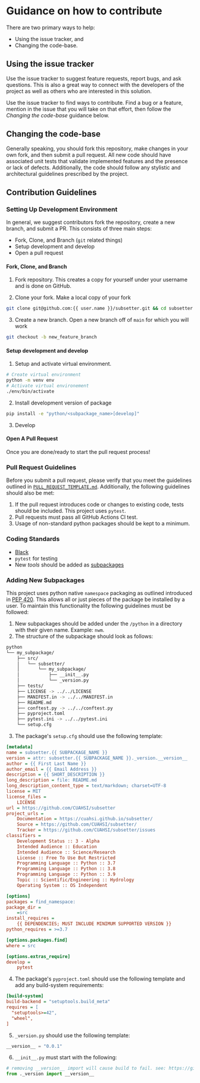# Guidance on how to contribute

There are two primary ways to help:

- Using the issue tracker, and
- Changing the code-base.

## Using the issue tracker

Use the issue tracker to suggest feature requests, report bugs, and ask questions.
This is also a great way to connect with the developers of the project as well
as others who are interested in this solution.

Use the issue tracker to find ways to contribute. Find a bug or a feature, mention in
the issue that you will take on that effort, then follow the _Changing the code-base_
guidance below.

## Changing the code-base

Generally speaking, you should fork this repository, make changes in your
own fork, and then submit a pull request. All new code should have associated
unit tests that validate implemented features and the presence or lack of defects.
Additionally, the code should follow any stylistic and architectural guidelines
prescribed by the project.

## Contribution Guidelines

### Setting Up Development Environment

In general, we suggest contributors fork the repository, create a new branch,
and submit a PR. This consists of three main steps:

- Fork, Clone, and Branch (`git` related things)
- Setup development and develop
- Open a pull request

#### Fork, Clone, and Branch

1. Fork repository. This creates a copy for yourself under your username and is done on GitHub.

2. Clone your fork. Make a local copy of your fork

```bash
git clone git@github.com:{{ user.name }}/subsetter.git && cd subsetter
```

3. Create a new branch. Open a new branch off of `main` for which you will work

```bash
git checkout -b new_feature_branch
```

#### Setup development and develop

1. Setup and activate virtual environment.

```bash
# Create virtual environment
python -m venv env
# Activate virtual environement
./env/bin/activate
```

2. Install development version of package

```bash
pip install -e "python/<subpackage_name>[develop]"
```

3. Develop

#### Open A Pull Request

Once you are done/ready to start the pull request process!

### Pull Request Guidelines

Before you submit a pull request, please verify that you meet the guidelines
outlined in [`PULL_REQUEST_TEMPLATE.md`](.github/PULL_REQUEST_TEMPLATE.md).
Additionally, the following guidelines should also be met:

1. If the pull request introduces code or changes to existing code, tests
should be included. This project uses `pytest`.
2. Pull requests must pass all GitHub Actions CI test.
3. Usage of non-standard python packages should be kept to a minimum.

### Coding Standards

- [Black](https://pypi.org/project/black/)
- `pytest` for testing
- New _tools_ should be added as [subpackages](#adding-new-subpackages)

### Adding New Subpackages

This project uses python native `namespace` packaging as outlined introduced in [PEP 420](https://www.python.org/dev/peps/pep-0420/). This allows all or just pieces of the package be installed by a user. To maintain this functionality the following guidelines must be followed:

1. New subpackages should be added under the `/python` in a directory with their given name. Example: `nwm`.
2. The structure of the subpackage should look as follows:

```bash
python
└── my_subpackage/
    ├── src/
    │   └── subsetter/
    │       └── my_subpackage/
    │           ├── __init__.py
    │           └── _version.py
    ├── tests/
    ├── LICENSE -> ../../LICENSE
    ├── MANIFEST.in -> ../../MANIFEST.in
    ├── README.md
    ├── conftest.py -> ../../conftest.py
    ├── pyproject.toml
    ├── pytest.ini -> ../../pytest.ini
    └── setup.cfg
```

3. The package's `setup.cfg` should use the following template:

```cfg
[metadata]
name = subsetter.{{ SUBPACKAGE_NAME }}
version = attr: subsetter.{{ SUBPACKAGE_NAME }}._version.__version__
author = {{ First Last Name }}
author_email = {{ Email Address }}
description = {{ SHORT_DESCRIPTION }}
long_description = file: README.md
long_description_content_type = text/markdown; charset=UTF-8
license = MIT
license_files =
    LICENSE
url = https://github.com/CUAHSI/subsetter
project_urls =
    Documentation = https://cuahsi.github.io/subsetter/
    Source = https://github.com/CUAHSI/subsetter/
    Tracker = https://github.com/CUAHSI/subsetter/issues
classifiers =
    Development Status :: 3 - Alpha
    Intended Audience :: Education
    Intended Audience :: Science/Research
    License :: Free To Use But Restricted
    Programming Language :: Python :: 3.7
    Programming Language :: Python :: 3.8
    Programming Language :: Python :: 3.9
    Topic :: Scientific/Engineering :: Hydrology
    Operating System :: OS Independent

[options]
packages = find_namespace:
package_dir =
    =src
install_requires =
    {{ DEPENDENCIES; MUST INCLUDE MINIMUM SUPPORTED VERSION }}
python_requires = >=3.7

[options.packages.find]
where = src

[options.extras_require]
develop =
    pytest

```

4. The package's `pyproject.toml` should use the following template and add any
build-system requirements:

```cfg
[build-system]
build-backend = "setuptools.build_meta"
requires = [
  "setuptools>=42",
  "wheel",
]

```

5. `_version.py` should use the following template:

```python
__version__ = "0.0.1"

```

6. `__init__.py` must start with the following:

```python
# removing __version__ import will cause build to fail. see: https://github.com/pypa/setuptools/issues/1724#issuecomment-627241822
from ._version import __version__

```
